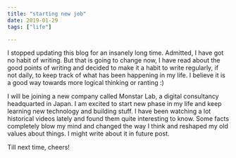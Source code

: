 ```yaml
---
title: "starting new job"
date: 2019-01-29
tags: ["life"]

---
```

I stopped updating this blog for an insanely long time. Admitted, I have got no habit of writing. But that is going to change now, I have read about the good points of writing and decided to make it a habit to write regularly, if not daily, to keep track of what has been happening in my life. I believe it is a good way towards more logical thinking or ranting :)  
  
I will be joining a new company called Monstar Lab, a digital consultancy headquarted in Japan. I am excited to start new phase in my life and keep learning new technology and building stuff. I have been watching a lot historical videos lately and found them quite interesting to know. Some facts completely blow my mind and changed the way I think and reshaped my old values about things. I might write about it in future post.  
  
Till next time, cheers!

